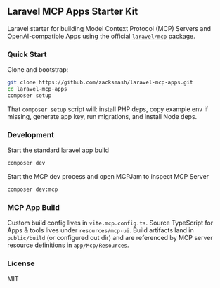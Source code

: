 ## Laravel MCP Apps Starter Kit

Laravel starter for building Model Context Protocol (MCP) Servers and OpenAI-compatible Apps using the official [`laravel/mcp`](https://github.com/laravel/mcp) package.

### Quick Start
Clone and bootstrap:

```bash
git clone https://github.com/zacksmash/laravel-mcp-apps.git
cd laravel-mcp-apps
composer setup
```

That `composer setup` script will: install PHP deps, copy example env if missing, generate app key, run migrations, and install Node deps.

### Development

Start the standard laravel app build
```bash
composer dev
```

Start the MCP dev process and open MCPJam to inspect MCP Server
```bash
composer dev:mcp
```

### MCP App Build
Custom build config lives in `vite.mcp.config.ts`. Source TypeScript for Apps & tools lives under `resources/mcp-ui`. Build artifacts land in `public/build` (or configured out dir) and are referenced by MCP server resource definitions in `app/Mcp/Resources`.

### License
MIT
